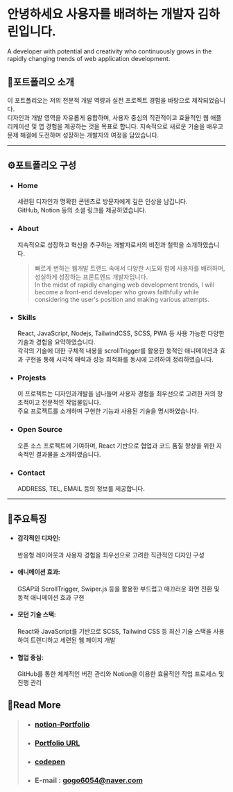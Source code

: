 # **안녕하세요 사용자를 배려하는 개발자 김하린입니다.**
A developer with potential and creativity who continuously grows in the rapidly changing trends of web application development.



## 🔔포트폴리오 소개 
이 포트폴리오는 저의 전문적 개발 역량과 실전 프로젝트 경험을 바탕으로 제작되었습니다.
</br>디자인과 개발 영역을 자유롭게 융합하며, 사용자 중심의 직관적이고 효율적인 웹 애플리케이션 및 앱 경험을 제공하는 것을 목표로 합니다. 지속적으로 새로운 기술을 배우고 문제 해결에 도전하며 성장하는 개발자의 여정을 담았습니다.

*****************************************
## ⚙포트폴리오 구성
* ### Home
  세련된 디자인과 명확한 콘텐츠로 방문자에게 깊은 인상을 남깁니다.
  </br>GitHub, Notion 등의 소셜 링크를 제공하였습니다.
  
* ### About
   지속적으로 성장하고 혁신을 추구하는 개발자로서의 비전과 철학을 소개하였습니다. 
  > 빠르게 변하는 웹개발 트랜드 속에서 다양한 시도와 함께 사용자를 배려하며, 성실하게 성장하는 프론트엔드 개발자입니다.
  > </br>In the midst of rapidly changing web development trends, I will become a front-end developer who grows faithfully while considering the user's position and making various attempts.
* ### Skills
  React, JavaScript, Nodejs, TailwindCSS, SCSS, PWA 등 사용 가능한 다양한 기술과 경험을 요약하였습니다.
  </br> 각각의 기술에 대한 구체적 내용을 scrollTrigger를 활용한 동적인 애니메이션과 효과 구현을 통해 시각적 매력과 성능 최적화를 동시에 고려하여 정리하였습니다. 
* ### Projests
  이 프로젝트는 디자인과개발을 넘나들며 사용자 경험을 최우선으로 고려한 저의 창조적이고 전문적인 작업물입니다.
  </br>주요 프로젝트를 소개하며 구현한 기능과 사용된 기술을 명시하였습니다. 
* ### Open Source
  오픈 소스 프로젝트에 기여하며, React 기반으로 협업과 코드 품질 향상을 위한 지속적인 결과물을 소개하였습니다.
* ### Contact
  ADDRESS, TEL, EMAIL 등의 정보를 제공합니다.  
**************************************
## 📣주요특징
*  #### 감각적인 디자인:
    반응형 레이아웃과 사용자 경험을 최우선으로 고려한 직관적인 디자인 구성
* #### 애니메이션 효과:
   GSAP와 ScrollTrigger, Swiper.js 등을 활용한 부드럽고 매끄러운 화면 전환 및 동적 애니메이션 효과 구현
* #### 모던 기술 스택:
   React와 JavaScript를 기반으로 SCSS, Tailwind CSS 등 최신 기술 스택을 사용하여 트렌디하고 세련된 웹 페이지 개발
* #### 협업 중심:
  GitHub를 통한 체계적인 버전 관리와 Notion을 이용한 효율적인 작업 프로세스 및 진행 관리


  
## 🔎Read More
> * ### [notion-Portfolio](https://intriguing-quart-025.notion.site/Front-end-Developer-1271c427bf7a80c9bd19cc9a0dcfff2a)
> * ### [Portfolio URL]( https://harin-kw0w.github.io/PORTFOLIO/)
> * ### [codepen](https://codepen.io/your-work)
> * ### E-mail : gogo6054@naver.com

